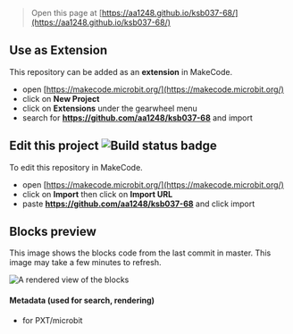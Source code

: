 
> Open this page at [https://aa1248.github.io/ksb037-68/](https://aa1248.github.io/ksb037-68/)

## Use as Extension

This repository can be added as an **extension** in MakeCode.

* open [https://makecode.microbit.org/](https://makecode.microbit.org/)
* click on **New Project**
* click on **Extensions** under the gearwheel menu
* search for **https://github.com/aa1248/ksb037-68** and import

## Edit this project ![Build status badge](https://github.com/aa1248/ksb037-68/workflows/MakeCode/badge.svg)

To edit this repository in MakeCode.

* open [https://makecode.microbit.org/](https://makecode.microbit.org/)
* click on **Import** then click on **Import URL**
* paste **https://github.com/aa1248/ksb037-68** and click import

## Blocks preview

This image shows the blocks code from the last commit in master.
This image may take a few minutes to refresh.

![A rendered view of the blocks](https://github.com/aa1248/ksb037-68/raw/master/.github/makecode/blocks.png)

#### Metadata (used for search, rendering)

* for PXT/microbit
<script src="https://makecode.com/gh-pages-embed.js"></script><script>makeCodeRender("{{ site.makecode.home_url }}", "{{ site.github.owner_name }}/{{ site.github.repository_name }}");</script>
